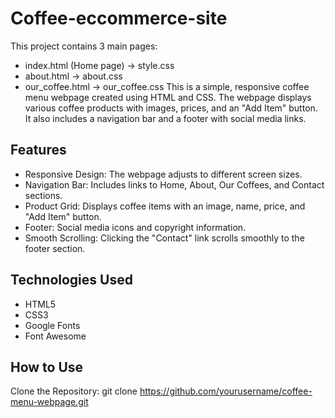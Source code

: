 # Coffee-eccommerce-site
This project contains 3 main pages:
- index.html (Home page)  -> style.css
- about.html              -> about.css
- our_coffee.html         -> our_coffee.css
This is a simple, responsive coffee menu webpage created using HTML and CSS. The webpage displays various coffee products with images, prices, and an "Add Item" button. It also includes a navigation bar and a footer with social media links.

## Features
- Responsive Design: The webpage adjusts to different screen sizes.
- Navigation Bar: Includes links to Home, About, Our Coffees, and Contact sections.
- Product Grid: Displays coffee items with an image, name, price, and "Add Item" button.
- Footer: Social media icons and copyright information.
- Smooth Scrolling: Clicking the "Contact" link scrolls smoothly to the footer section.
  
## Technologies Used
- HTML5
- CSS3
- Google Fonts
- Font Awesome
  
## How to Use
Clone the Repository:
git clone https://github.com/yourusername/coffee-menu-webpage.git
